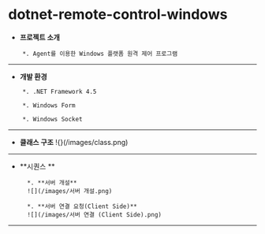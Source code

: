 # dotnet-remote-control-windows

* **프로젝트 소개**
```
	*. Agent를 이용한 Windows 플랫폼 원격 제어 프로그램
```
---

* **개발 환경**
```
	*. .NET Framework 4.5
	
	*. Windows Form
	
	*. Windows Socket
```
---

* **클래스 구조**
!{}(/images/class.png)

---

* **시퀀스 **

		*. **서버 개설**
		![](/images/서버 개설.png)
		
		*. **서버 연결 요청(Client Side)**
		![](/images/서버 연결 (Client Side).png)

---